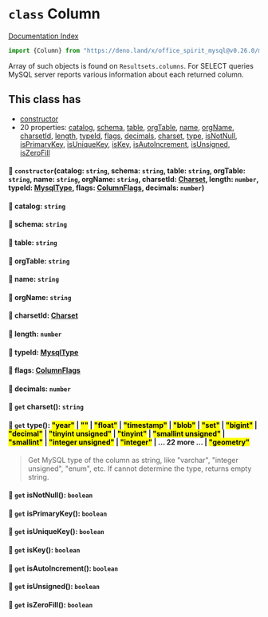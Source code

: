 # `class` Column

[Documentation Index](../README.md)

```ts
import {Column} from "https://deno.land/x/office_spirit_mysql@v0.26.0/mod.ts"
```

Array of such objects is found on `Resultsets.columns`.
For SELECT queries MySQL server reports various information about each returned column.

## This class has

- [constructor](#-constructorcatalog-string-schema-string-table-string-orgtable-string-name-string-orgname-string-charsetid-charset-length-number-typeid-mysqltype-flags-columnflags-decimals-number)
- 20 properties:
[catalog](#-catalog-string),
[schema](#-schema-string),
[table](#-table-string),
[orgTable](#-orgtable-string),
[name](#-name-string),
[orgName](#-orgname-string),
[charsetId](#-charsetid-charset),
[length](#-length-number),
[typeId](#-typeid-mysqltype),
[flags](#-flags-columnflags),
[decimals](#-decimals-number),
[charset](#-get-charset-string),
[type](#-get-type-year----float--timestamp--blob--set--bigint--decimal--tinyint-unsigned--tinyint--smallint-unsigned--smallint--integer-unsigned--integer---22-more---geometry),
[isNotNull](#-get-isnotnull-boolean),
[isPrimaryKey](#-get-isprimarykey-boolean),
[isUniqueKey](#-get-isuniquekey-boolean),
[isKey](#-get-iskey-boolean),
[isAutoIncrement](#-get-isautoincrement-boolean),
[isUnsigned](#-get-isunsigned-boolean),
[isZeroFill](#-get-iszerofill-boolean)


#### 🔧 `constructor`(catalog: `string`, schema: `string`, table: `string`, orgTable: `string`, name: `string`, orgName: `string`, charsetId: [Charset](../enum.Charset/README.md), length: `number`, typeId: [MysqlType](../enum.MysqlType/README.md), flags: [ColumnFlags](../enum.ColumnFlags/README.md), decimals: `number`)



#### 📄 catalog: `string`



#### 📄 schema: `string`



#### 📄 table: `string`



#### 📄 orgTable: `string`



#### 📄 name: `string`



#### 📄 orgName: `string`



#### 📄 charsetId: [Charset](../enum.Charset/README.md)



#### 📄 length: `number`



#### 📄 typeId: [MysqlType](../enum.MysqlType/README.md)



#### 📄 flags: [ColumnFlags](../enum.ColumnFlags/README.md)



#### 📄 decimals: `number`



#### 📄 `get` charset(): `string`



#### 📄 `get` type(): <mark>"year"</mark> | <mark>""</mark> | <mark>"float"</mark> | <mark>"timestamp"</mark> | <mark>"blob"</mark> | <mark>"set"</mark> | <mark>"bigint"</mark> | <mark>"decimal"</mark> | <mark>"tinyint unsigned"</mark> | <mark>"tinyint"</mark> | <mark>"smallint unsigned"</mark> | <mark>"smallint"</mark> | <mark>"integer unsigned"</mark> | <mark>"integer"</mark> | ... 22 more ... | <mark>"geometry"</mark>

> Get MySQL type of the column as string, like "varchar", "integer unsigned", "enum", etc.
> If cannot determine the type, returns empty string.



#### 📄 `get` isNotNull(): `boolean`



#### 📄 `get` isPrimaryKey(): `boolean`



#### 📄 `get` isUniqueKey(): `boolean`



#### 📄 `get` isKey(): `boolean`



#### 📄 `get` isAutoIncrement(): `boolean`



#### 📄 `get` isUnsigned(): `boolean`



#### 📄 `get` isZeroFill(): `boolean`



